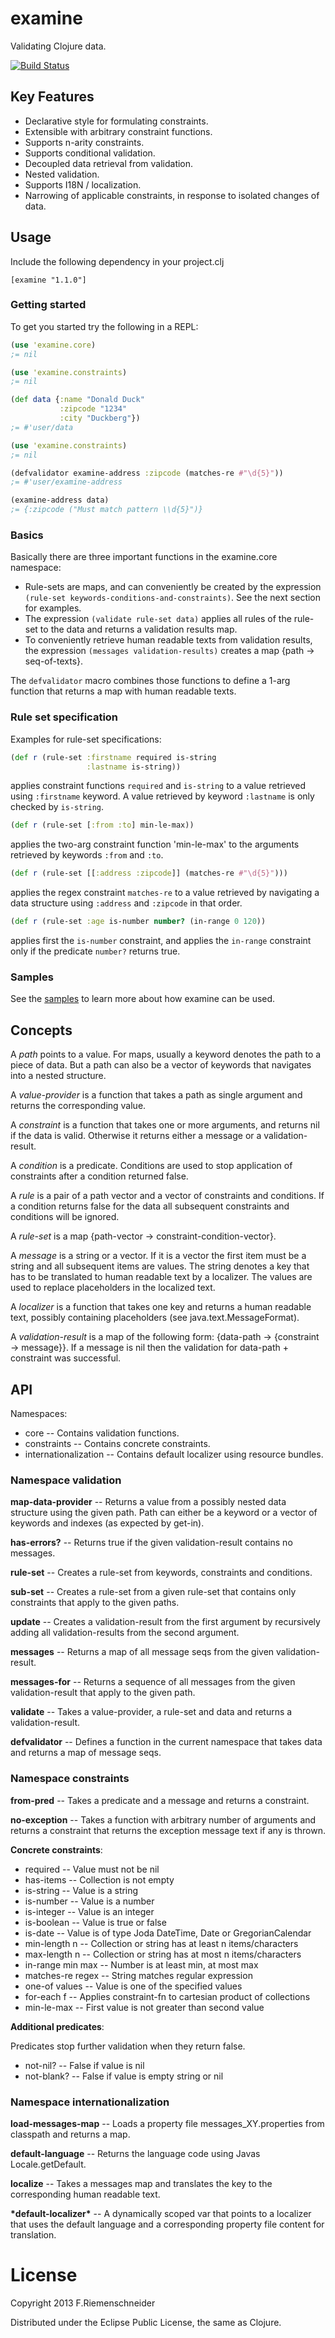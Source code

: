 # examine

Validating Clojure data.

[![Build Status](https://travis-ci.org/friemen/examine.png?branch=master)](https://travis-ci.org/friemen/examine)

## Key Features

* Declarative style for formulating constraints.
* Extensible with arbitrary constraint functions.
* Supports n-arity constraints.
* Supports conditional validation.
* Decoupled data retrieval from validation.
* Nested validation.
* Supports I18N / localization.
* Narrowing of applicable constraints, in response to isolated changes of data.

## Usage

Include the following dependency in your project.clj 

    [examine "1.1.0"]

### Getting started

To get you started try the following in a REPL:
```clojure
(use 'examine.core)
;= nil

(use 'examine.constraints)
;= nil

(def data {:name "Donald Duck"
           :zipcode "1234"
           :city "Duckberg"})
;= #'user/data

(use 'examine.constraints)
;= nil

(defvalidator examine-address :zipcode (matches-re #"\d{5}"))
;= #'user/examine-address

(examine-address data)
;= {:zipcode ("Must match pattern \\d{5}")}
```

### Basics

Basically there are three important functions in the examine.core namespace:

* Rule-sets are maps, and can conveniently be created by the expression 
`(rule-set keywords-conditions-and-constraints)`. See the next section for
examples.
* The expression `(validate rule-set data)` applies all rules of the rule-set 
to the data and returns a validation results map. 
* To conveniently retrieve human readable texts from validation results,
the expression `(messages validation-results)` creates a map 
{path -> seq-of-texts}.

The `defvalidator` macro combines those functions to define a 1-arg 
function that returns a map with human readable texts.


### Rule set specification

Examples for rule-set specifications:
```clojure
(def r (rule-set :firstname required is-string
                 :lastname is-string))
```
applies constraint functions `required` and `is-string` to a value 
retrieved using `:firstname` keyword. A value retrieved by keyword
`:lastname` is only checked by `is-string`.

```clojure
(def r (rule-set [:from :to] min-le-max))
```
applies the two-arg constraint function 'min-le-max' to the
arguments retrieved by keywords `:from` and `:to`.

```clojure
(def r (rule-set [[:address :zipcode]] (matches-re #"\d{5}")))
```
applies the regex constraint `matches-re` to a value retrieved
by navigating a data structure using `:address` and `:zipcode`
in that order.

```clojure
(def r (rule-set :age is-number number? (in-range 0 120))
```
applies first the `is-number` constraint, and applies the `in-range` 
constraint only if the predicate `number?` returns true.

### Samples

See the [samples](test/examine/samples.clj) to learn more about
how examine can be used.

## Concepts

A *path* points to a value. 
For maps, usually a keyword denotes the path to a piece of data.
But a path can also be a vector of keywords that navigates into a
nested structure.

A *value-provider* is a function that takes a path as single argument
and returns the corresponding value.

A *constraint* is a function that takes one or more arguments, and 
returns nil if the data is valid. Otherwise it returns either a
message or a validation-result. 

A *condition* is a predicate. Conditions are used to stop application
of constraints after a condition returned false.

A *rule* is a pair of a path vector and a vector of constraints
and conditions. If a condition returns false for the data all subsequent
constraints and conditions will be ignored.

A *rule-set* is a map {path-vector -> constraint-condition-vector}. 

A *message* is a string or a vector. If it is a vector the first
item must be a string and all subsequent items are values.
The string denotes a key that has to be translated to human readable 
text by a localizer. The values are used to replace placeholders in
the localized text.

A *localizer* is a function that takes one key and returns a human
readable text, possibly containing placeholders (see 
java.text.MessageFormat).

A *validation-result* is a map of the following form:
    {data-path -> {constraint -> message}}.
If a message is nil then the validation for data-path + constraint 
was successful.


## API

Namespaces:

* core -- Contains validation functions.
* constraints -- Contains concrete constraints.
* internationalization -- Contains default localizer using resource bundles. 

### Namespace validation

**map-data-provider** --
Returns a value from a possibly nested data structure
using the given path. Path can either be a keyword or a vector of keywords
and indexes (as expected by get-in).

**has-errors?** --
Returns true if the given validation-result contains no messages.

**rule-set** --
Creates a rule-set from keywords, constraints and conditions.

**sub-set** --
Creates a rule-set from a given rule-set that contains only constraints that
apply to the given paths.

**update** --
Creates a validation-result from the first argument by recursively adding all 
validation-results from the second argument.

**messages** --
Returns a map of all message seqs from the given validation-result.

**messages-for** --
Returns a sequence of all messages from the given validation-result 
that apply to the given path.

**validate** --
Takes a value-provider, a rule-set and data and returns a validation-result.

**defvalidator** -- Defines a function in the current namespace that
takes data and returns a map of message seqs.


### Namespace constraints

**from-pred** --
Takes a predicate and a message and returns a constraint.

**no-exception** --
Takes a function with arbitrary number of arguments and returns
a constraint that returns the exception message text if any is thrown.

**Concrete constraints**:

* required -- Value must not be nil
* has-items -- Collection is not empty
* is-string -- Value is a string
* is-number -- Value is a number
* is-integer -- Value is an integer
* is-boolean -- Value is true or false
* is-date -- Value is of type Joda DateTime, Date or GregorianCalendar
* min-length n -- Collection or string has at least n items/characters
* max-length n -- Collection or string has at most n items/characters
* in-range min max -- Number is at least min, at most max
* matches-re regex -- String matches regular expression
* one-of values -- Value is one of the specified values
* for-each f -- Applies constraint-fn to cartesian product of collections
* min-le-max -- First value is not greater than second value

**Additional predicates**:

Predicates stop further validation when they return false.

 * not-nil? -- False if value is nil
 * not-blank? -- False if value is empty string or nil


### Namespace internationalization

**load-messages-map** -- Loads a property file messages_XY.properties from classpath 
and returns a map.

**default-language** -- Returns the language code using Javas Locale.getDefault.

**localize** -- Takes a messages map and translates the key to the corresponding
human readable text.

**\*default-localizer\*** -- A dynamically scoped var that points to a localizer
that uses the default language and a corresponding property file content for
translation.


# License

Copyright 2013 F.Riemenschneider

Distributed under the Eclipse Public License, the same as Clojure.
